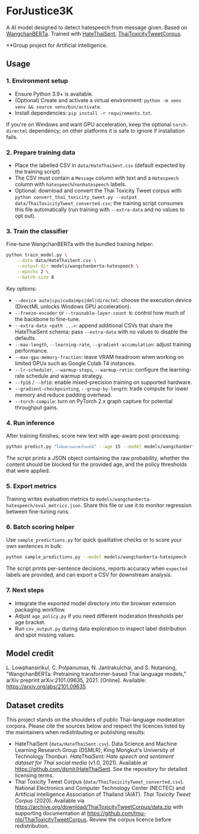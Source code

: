 # ForJustice3K
A AI model designed to detect hatespeech from message given. Based on [WangchanBERTa](https://huggingface.co/airesearch/wangchanberta-base-att-spm-uncased).
Trained with [HateThaiSent](https://github.com/dsmlr/HateThaiSent), [ThaiToxicityTweetCorpus](https://github.com/tmu-nlp/ThaiToxicityTweetCorpus).

**Group project for Artificial intelligence.

## Usage

### 1. Environment setup
- Ensure Python 3.9+ is available.
- (Optional) Create and activate a virtual environment: `python -m venv venv && source venv/bin/activate`.
- Install dependencies: `pip install -r requirements.txt`.

If you're on Windows and want GPU acceleration, keep the optional `torch-directml` dependency; on other platforms it is safe to ignore if installation fails.

### 2. Prepare training data
- Place the labelled CSV in `data/HateThaiSent.csv` (default expected by the training script).
- The CSV must contain a `Message` column with text and a `Hatespeech` column with `hatespeech`/`nonhatespeech` labels.
- Optional: download and convert the Thai Toxicity Tweet corpus with `python convert_thai_toxicity_tweet.py --output data/ThaiToxicityTweet_converted.csv`; the training script consumes this file automatically (run training with `--extra-data` and no values to opt out).

### 3. Train the classifier
Fine-tune WangchanBERTa with the bundled training helper:

```bash
python train_model.py \
    --data data/HateThaiSent.csv \
    --output-dir models/wangchanberta-hatespeech \
    --epochs 2 \
    --batch-size 8
```

Key options:
- `--device auto|cpu|cuda|mps|dml|directml`: choose the execution device (DirectML unlocks Windows GPU acceleration).
- `--freeze-encoder` or `--trainable-layer-count N`: control how much of the backbone to fine-tune.
- `--extra-data <path ...>`: append additional CSVs that share the HateThaiSent schema; pass `--extra-data` with no values to disable the defaults.
- `--max-length`, `--learning-rate`, `--gradient-accumulation`: adjust training performance.
- `--max-gpu-memory-fraction`: leave VRAM headroom when working on limited GPUs such as Google Colab T4 instances.
- `--lr-scheduler`, `--warmup-steps`, `--warmup-ratio`: configure the learning-rate schedule and warmup strategy.
- `--fp16` / `--bf16`: enable mixed-precision training on supported hardware.
- `--gradient-checkpointing`, `--group-by-length`: trade compute for lower memory and reduce padding overhead.
- `--torch-compile`: turn on PyTorch 2.x graph capture for potential throughput gains.

### 4. Run inference
After training finishes, score new text with age-aware post-processing:

```bash
python predict.py "ใส่ข้อความภาษาไทยที่นี่" --age 15 --model models/wangchanberta-hatespeech
```

The script prints a JSON object containing the raw probability, whether the content should be blocked for the provided age, and the policy thresholds that were applied.

### 5. Export metrics
Training writes evaluation metrics to `models/wangchanberta-hatespeech/eval_metrics.json`. Share this file or use it to monitor regression between fine-tuning runs.

### 6. Batch scoring helper
Use `sample_predictions.py` for quick qualitative checks or to score your own sentences in bulk:

```bash
python sample_predictions.py --model models/wangchanberta-hatespeech --input sentences.txt --output predictions.csv
```

The script prints per-sentence decisions, reports accuracy when `expected` labels are provided, and can export a CSV for downstream analysis.

### 7. Next steps
- Integrate the exported model directory into the browser extension packaging workflow.
- Adjust `age_policy.py` if you need different moderation thresholds per age bracket.
- Run `csv_output.py` during data exploration to inspect label distribution and spot missing values.

## Model credit

L. Lowphansirikul, C. Polpanumas, N. Jantrakulchai, and S. Nutanong, "WangchanBERTa: Pretraining transformer-based Thai language models," arXiv preprint arXiv:2101.09635, 2021. [Online]. Available: https://arxiv.org/abs/2101.09635.

## Dataset credits

This project stands on the shoulders of public Thai-language moderation corpora. Please cite the sources below and respect the licences listed by the maintainers when redistributing or publishing results:

- HateThaiSent (`data/HateThaiSent.csv`). Data Science and Machine Learning Research Group (DSMLR), King Mongkut's University of Technology Thonburi. *HateThaiSent: Hate speech and sentiment dataset for Thai social media* (v1.0, 2021). Available at https://github.com/dsmlr/HateThaiSent. See the repository for detailed licensing terms.
- Thai Toxicity Tweet Corpus (`data/ThaiToxicityTweet_converted.csv`). National Electronics and Computer Technology Center (NECTEC) and Artificial Intelligence Association of Thailand (AIAT). *Thai Toxicity Tweet Corpus* (2020). Available via https://archive.org/download/ThaiToxicityTweetCorpus/data.zip with supporting documentation at https://github.com/tmu-nlp/ThaiToxicityTweetCorpus. Review the corpus licence before redistribution.
